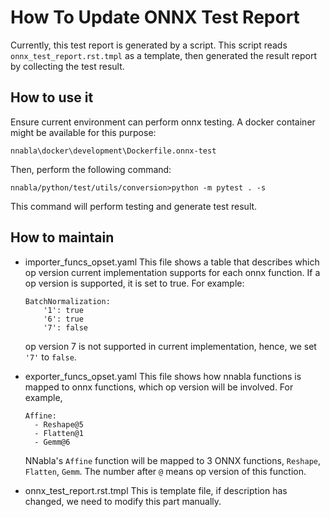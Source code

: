 # How To Update ONNX Test Report

Currently, this test report is generated by a script. This script reads `onnx_test_report.rst.tmpl` as a template, then generated the result report by collecting the test result.


## How to use it

Ensure current environment can perform onnx testing. A docker container might be available for this purpose:
```
nnabla\docker\development\Dockerfile.onnx-test
```

Then, perform the following command:
```
nnabla/python/test/utils/conversion>python -m pytest . -s
```

This command will perform testing and generate test result.


## How to maintain

- importer_funcs_opset.yaml
  This file shows a table that describes which op version current implementation supports for each onnx function.
  If a op version is supported, it is set to true. For example:
  ```
  BatchNormalization:
      '1': true
      '6': true
      '7': false
  ```
  op version 7 is not supported in current implementation, hence, we set `'7'` to `false`.

- exporter_funcs_opset.yaml
  This file shows how nnabla functions is mapped to onnx functions, which op version will be involved.
  For example,
  ``` 
  Affine:
    - Reshape@5
    - Flatten@1
    - Gemm@6
  ```
  NNabla's `Affine` function will be mapped to 3 ONNX functions, `Reshape`, `Flatten`, `Gemm`. The number after `@` means op version of this function.

- onnx_test_report.rst.tmpl
  This is template file, if description has changed, we need to modify this part manually.